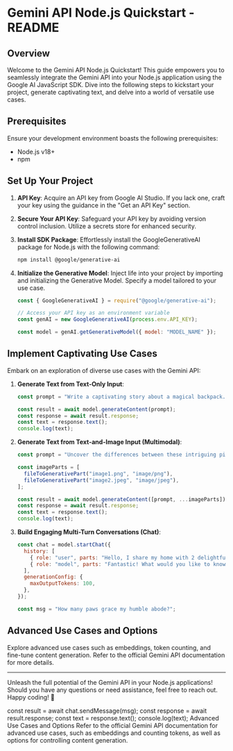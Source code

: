 # Gemini API Node.js Quickstart - README

## Overview

Welcome to the Gemini API Node.js Quickstart! This guide empowers you to seamlessly integrate the Gemini API into your Node.js application using the Google AI JavaScript SDK. Dive into the following steps to kickstart your project, generate captivating text, and delve into a world of versatile use cases.

## Prerequisites

Ensure your development environment boasts the following prerequisites:

- Node.js v18+
- npm

## Set Up Your Project

1. **API Key**: Acquire an API key from Google AI Studio. If you lack one, craft your key using the guidance in the "Get an API Key" section.

2. **Secure Your API Key**: Safeguard your API key by avoiding version control inclusion. Utilize a secrets store for enhanced security.

3. **Install SDK Package**: Effortlessly install the GoogleGenerativeAI package for Node.js with the following command:

   ```bash
   npm install @google/generative-ai
   ```

4. **Initialize the Generative Model**: Inject life into your project by importing and initializing the Generative Model. Specify a model tailored to your use case.

   ```javascript
   const { GoogleGenerativeAI } = require("@google/generative-ai");

   // Access your API key as an environment variable
   const genAI = new GoogleGenerativeAI(process.env.API_KEY);

   const model = genAI.getGenerativeModel({ model: "MODEL_NAME" });
   ```

## Implement Captivating Use Cases

Embark on an exploration of diverse use cases with the Gemini API:

1. **Generate Text from Text-Only Input**:

   ```javascript
   const prompt = "Write a captivating story about a magical backpack.";

   const result = await model.generateContent(prompt);
   const response = await result.response;
   const text = response.text();
   console.log(text);
   ```

2. **Generate Text from Text-and-Image Input (Multimodal)**:

   ```javascript
   const prompt = "Uncover the differences between these intriguing pictures.";

   const imageParts = [
     fileToGenerativePart("image1.png", "image/png"),
     fileToGenerativePart("image2.jpeg", "image/jpeg"),
   ];

   const result = await model.generateContent([prompt, ...imageParts]);
   const response = await result.response;
   const text = response.text();
   console.log(text);
   ```

3. **Build Engaging Multi-Turn Conversations (Chat)**:

   ```javascript
   const chat = model.startChat({
     history: [
       { role: "user", parts: "Hello, I share my home with 2 delightful dogs." },
       { role: "model", parts: "Fantastic! What would you like to know?" },
     ],
     generationConfig: {
       maxOutputTokens: 100,
     },
   });

   const msg = "How many paws grace my humble abode?";
   ```

## Advanced Use Cases and Options

Explore advanced use cases such as embeddings, token counting, and fine-tune content generation. Refer to the official Gemini API documentation for more details.

---

Unleash the full potential of the Gemini API in your Node.js applications! Should you have any questions or need assistance, feel free to reach out. Happy coding! 🚀

const result = await chat.sendMessage(msg);
const response = await result.response;
const text = response.text();
console.log(text);
Advanced Use Cases and Options
Refer to the official Gemini API documentation for advanced use cases, such as embeddings and counting tokens, as well as options for controlling content generation.

